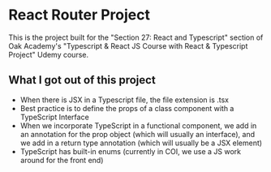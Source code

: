 # React Router Project
This is the project built for the "Section 27: React and Typescript" section of Oak Academy's "Typescript & React JS Course with React & Typescript Project" Udemy course.

## What I got out of this project
- When there is JSX in a Typescript file, the file extension is .tsx
- Best practice is to define the props of a class component with a TypeScript Interface
- When we incorporate TypeScript in a functional component, we add in an annotation for the prop object (which will usually an interface), and we add in a return type annotation (which will usually be a JSX element)
- TypeScript has built-in enums (currently in COI, we use a JS work around for the front end)
